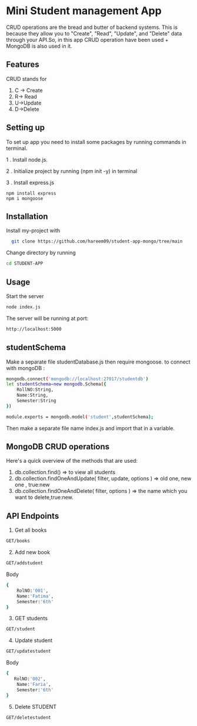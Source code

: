 
# Mini Student management App
CRUD operations are the bread and butter of backend systems. This is because they allow you to "Create", "Read", "Update", and "Delete" data through your API.So, in this app CRUD operation have been used + MongoDB is also used in it.


## Features
CRUD stands for

1. C -> Create
2. R-> Read
3. U->Update
4. D->Delete


## Setting up
To set up  app you need to install some packages by running commands in terminal.

1 . Install node.js.

2 . Initialize project by running (npm init -y) in terminal

3 . Install express.js
          
    npm install express
    npm i mongoose

## Installation

Install my-project with 

```bash
  git clone https://github.com/hareem09/student-app-mongo/tree/main
```
Change directory by running

```bash
cd STUDENT-APP
```
    
## Usage
Start the server
```bash
node index.js
```
The server will be running at port:
```bash
http://localhost:5000
```


## studentSchema
Make a separate file studentDatabase.js then require mongoose.
to connect with mongoDB :
```bash
mongodb.connect('mongodb://localhost:27017/studentdb')
let studentSchema=new mongodb.Schema({
    RollNO:String,
    Name:String,
    Semester:String
})

module.exports = mongodb.model('student',studentSchema);
```
Then make a separate file name index.js and import that in a variable.
## MongoDB CRUD operations 
Here's a quick overview of the methods that are used:

1. db.collection.find() => to view all students
2. db.collection.findOneAndUpdate( filter, update, options ) => old one, new one , true:new  
3. db.collection.findOneAndDelete( filter, options ) => the name which you want to delete,true:new.

## API Endpoints
1. Get all books
```bash
GET/books
```
2. Add new book 
```bash
GET/addstudent
```
Body
```bash
{
    RolNO:'001',
    Name:'Fatima',
    Semester:'6th'
}
```
3. GET students
```bash
GET/student
```
4. Update student
```bash
GET/updatestudent
```
Body
```bash
{
   RolNO:'002',
    Name:'Faria',
    Semester:'6th'
}
```
5. Delete STUDENT
```bash
GET/deletestudent
```
